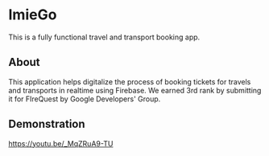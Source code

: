 # ImieGo

This is a fully functional travel and transport booking app.

## About

This application helps digitalize the process of booking tickets for travels and transports in realtime using Firebase. We earned 3rd rank by submitting it for FIreQuest by Google Developers' Group.

## Demonstration

https://youtu.be/_MqZRuA9-TU